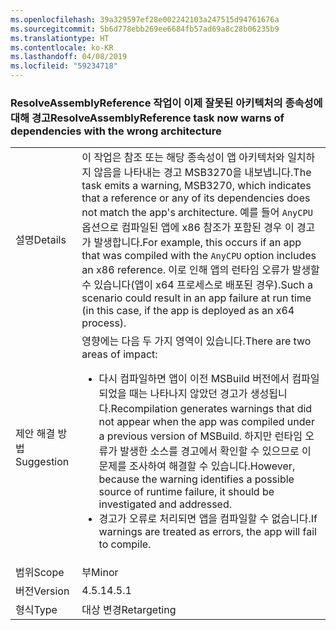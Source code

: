 ```yaml
---
ms.openlocfilehash: 39a329597ef28e002242103a247515d94761676a
ms.sourcegitcommit: 5b6d778ebb269ee6684fb57ad69a8c28b06235b9
ms.translationtype: HT
ms.contentlocale: ko-KR
ms.lasthandoff: 04/08/2019
ms.locfileid: "59234718"
---
```

### <a name="resolveassemblyreference-task-now-warns-of-dependencies-with-the-wrong-architecture"></a><span data-ttu-id="4da60-101">ResolveAssemblyReference 작업이 이제 잘못된 아키텍처의 종속성에 대해 경고</span><span class="sxs-lookup"><span data-stu-id="4da60-101">ResolveAssemblyReference task now warns of dependencies with the wrong architecture</span></span>

|   |   |
|---|---|
|<span data-ttu-id="4da60-102">설명</span><span class="sxs-lookup"><span data-stu-id="4da60-102">Details</span></span>|<span data-ttu-id="4da60-103">이 작업은 참조 또는 해당 종속성이 앱 아키텍처와 일치하지 않음을 나타내는 경고 MSB3270을 내보냅니다.</span><span class="sxs-lookup"><span data-stu-id="4da60-103">The task emits a warning, MSB3270, which indicates that a reference or any of its dependencies does not match the app's architecture.</span></span> <span data-ttu-id="4da60-104">예를 들어 <code>AnyCPU</code> 옵션으로 컴파일된 앱에 x86 참조가 포함된 경우 이 경고가 발생합니다.</span><span class="sxs-lookup"><span data-stu-id="4da60-104">For example, this occurs if an app that was compiled with the <code>AnyCPU</code> option includes an x86 reference.</span></span> <span data-ttu-id="4da60-105">이로 인해 앱의 런타임 오류가 발생할 수 있습니다(앱이 x64 프로세스로 배포된 경우).</span><span class="sxs-lookup"><span data-stu-id="4da60-105">Such a scenario could result in an app failure at run time (in this case, if the app is deployed as an x64 process).</span></span>|
|<span data-ttu-id="4da60-106">제안 해결 방법</span><span class="sxs-lookup"><span data-stu-id="4da60-106">Suggestion</span></span>|<span data-ttu-id="4da60-107">영향에는 다음 두 가지 영역이 있습니다.</span><span class="sxs-lookup"><span data-stu-id="4da60-107">There are two areas of impact:</span></span><ul><li><span data-ttu-id="4da60-108">다시 컴파일하면 앱이 이전 MSBuild 버전에서 컴파일되었을 때는 나타나지 않았던 경고가 생성됩니다.</span><span class="sxs-lookup"><span data-stu-id="4da60-108">Recompilation generates warnings that did not appear when the app was compiled under a previous version of MSBuild.</span></span> <span data-ttu-id="4da60-109">하지만 런타임 오류가 발생한 소스를 경고에서 확인할 수 있으므로 이 문제를 조사하여 해결할 수 있습니다.</span><span class="sxs-lookup"><span data-stu-id="4da60-109">However, because the warning identifies a possible source of runtime failure, it should be investigated and addressed.</span></span></li><li><span data-ttu-id="4da60-110">경고가 오류로 처리되면 앱을 컴파일할 수 없습니다.</span><span class="sxs-lookup"><span data-stu-id="4da60-110">If warnings are treated as errors, the app will fail to compile.</span></span></li></ul>|
|<span data-ttu-id="4da60-111">범위</span><span class="sxs-lookup"><span data-stu-id="4da60-111">Scope</span></span>|<span data-ttu-id="4da60-112">부</span><span class="sxs-lookup"><span data-stu-id="4da60-112">Minor</span></span>|
|<span data-ttu-id="4da60-113">버전</span><span class="sxs-lookup"><span data-stu-id="4da60-113">Version</span></span>|<span data-ttu-id="4da60-114">4.5.1</span><span class="sxs-lookup"><span data-stu-id="4da60-114">4.5.1</span></span>|
|<span data-ttu-id="4da60-115">형식</span><span class="sxs-lookup"><span data-stu-id="4da60-115">Type</span></span>|<span data-ttu-id="4da60-116">대상 변경</span><span class="sxs-lookup"><span data-stu-id="4da60-116">Retargeting</span></span>|
